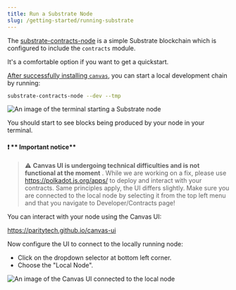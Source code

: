 ```yaml
---
title: Run a Substrate Node
slug: /getting-started/running-substrate
---
```


The [substrate-contracts-node](https://github.com/paritytech/substrate-contracts-node#note) is a simple Substrate
blockchain which is configured to include the `contracts` module.

It's a comfortable option if you want to get a quickstart.

[After successfully installing `canvas`](/getting-started/setup), you can start a local development chain by running:

```bash
substrate-contracts-node --dev --tmp
```

![An image of the terminal starting a Substrate node](./assets/start-substrate-node.png)

You should start to see blocks being produced by your node in your terminal.

#### :heavy_exclamation_mark: ** Important notice** 
> :warning: **Canvas UI is undergoing technical difficulties and is not functional at the moment** .
> While we are working on a fix, please use https://polkadot.js.org/apps/ to deploy and interact with your contracts. Same principles apply, the UI differs slightly. 
> Make sure you are connected to the local node by selecting it from the top left menu and that you navigate to Developer/Contracts page!

You can interact with your node using the Canvas UI:

<a href="https://paritytech.github.io/canvas-ui">https://paritytech.github.io/canvas-ui</a>

Now configure the UI to connect to the locally running node:

- Click on the dropdown selector at bottom left corner.
- Choose the "Local Node".

![An image of the Canvas UI connected to the local node](./assets/canvas-settings.png)
